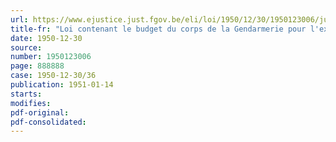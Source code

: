 ```yaml
---
url: https://www.ejustice.just.fgov.be/eli/loi/1950/12/30/1950123006/justel
title-fr: "Loi contenant le budget du corps de la Gendarmerie pour l'exercice 1950"
date: 1950-12-30
source:
number: 1950123006
page: 888888
case: 1950-12-30/36
publication: 1951-01-14
starts:
modifies:
pdf-original:
pdf-consolidated:
---
```


